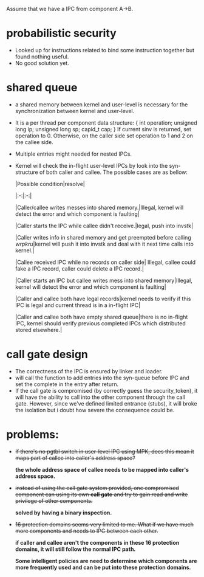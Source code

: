 Assume that we have a IPC from component A->B.

# probabilistic security
+ Looked up for instructions related to bind some instruction together but found nothing useful.
+ No good solution yet.

# shared queue
+ a shared memory between kernel and user-level is necessary for the synchronization between kernel and user-level.

+ It is a per thread per component data structure:
	{
		int           operation;
		unsigned long ip;
		unsigned long sp;
		capid_t       cap;
	}
	If current sinv is returned, set operation to 0. Otherwise, on the caller side set operation to 1 and 2 on the callee side.
	
+ Multiple entries might needed for nested IPCs.

+ Kernel will check the in-flight user-level IPCs by look into the syn-structure of both caller and callee. The possible cases are as bellow:
	
	|Possible condition|resolve|
	
	|:-:|:-:|
	
	|Caller/callee writes messes into shared memory.|Illegal, kernel will detect the error and which component is faulting|
	
	|Caller starts the IPC while callee didn't receive.|legal, push into invstk|
	
	|Caller writes info in shared memory and get preempted before calling *wrpkru*|kernel will push it into invstk and deal with it next time calls into kernel.|
	
	|Callee received IPC while no records on caller side| Illegal, callee could fake a IPC record, caller                                                                                  could delete a IPC record.|
	
	|Caller starts an IPC but callee writes mess into shared memory|Illegal, kernel will detect the error and which component is faulting|
	
	|Caller and callee both have legal records|kernel needs to verify if this IPC is legal and current thread is in a in-flight IPC|
	
	|Caller and callee both have empty shared queue|there is no in-flight IPC, kernel should verify previous completed IPCs which distributed stored elsewhere.|

# call gate design
+ The correctness of the IPC is ensured by linker and loader.
+ will call the function to add entries into the syn-queue before IPC and set the complete in the entry after return.
+ If the call gate is compromised (by correctly guess the security_token), it will have the ability to call into the other component through the call gate. However, since we've defined limited entrance (stubs), it will broke the isolation but i doubt how severe the consequence could be.

# problems:
+ ~~If there's no pgtbl switch in user-level IPC using MPK, does this mean it maps part of callee into caller's address space?~~

   **the whole address space of callee needs to be mapped into caller's address space.**

+ ~~instead of using the call gate system provided, one compromised component can using its own **call gate** and try to gain read and write privilege of other components.~~ 

  **solved by having a binary inspection.**

+ ~~16 protection domains seems very limited to me. What if we have much more components and needs to IPC between each other.~~

  **if caller and callee aren't the  components in these 16 protection domains, it will still follow the normal IPC path.**

  **Some intelligent policies are need to determine which components are more frequently used and can be put into these protection domains.**